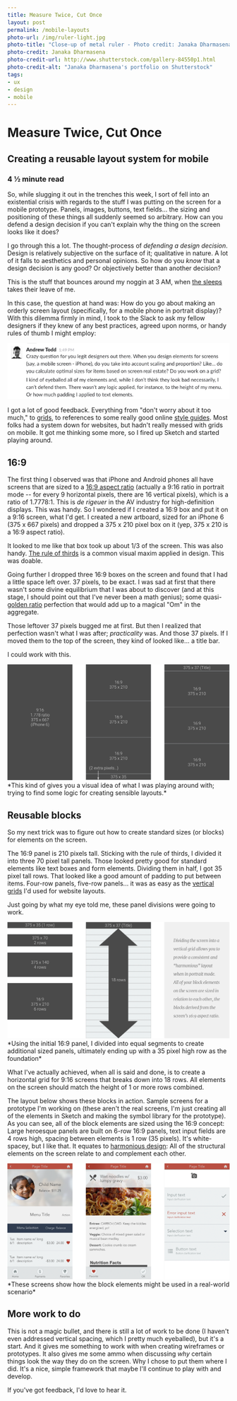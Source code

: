 ```yaml
---
title: Measure Twice, Cut Once
layout: post
permalink: /mobile-layouts
photo-url: /img/ruler-light.jpg
photo-title: "Close-up of metal ruler - Photo credit: Janaka Dharmasena"
photo-credit: Janaka Dharmasena
photo-credit-url: http://www.shutterstock.com/gallery-84550p1.html
photo-credit-alt: "Janaka Dharmasena's portfolio on Shutterstock"
tags:
- ux
- design
- mobile
---
```


# Measure Twice, Cut Once

## Creating a reusable layout system for mobile

### 4 &frac12; minute read

So, while slugging it out in the trenches this week, I sort of fell into an existential crisis with regards to the stuff I was putting on the screen for a mobile prototype. Panels, images, buttons, text fields... the sizing and positioning of these things all suddenly seemed so arbitrary. How can you defend a design decision if you can't explain why the thing on the screen looks like it does?

I go through this a lot. The thought-process of *defending a design decision*. Design is relatively subjective on the surface of it; qualitative in nature. A lot of it falls to aesthetics and personal opinions. So how do you *know* that a design decision is any good? Or objectively better than another decision?

This is the stuff that bounces around my noggin at 3 AM, when [the sleeps][8] takes their leave of me.

In this case, the question at hand was: How do you go about making an orderly screen layout (specifically, for a mobile phone in portrait display)? With this dilemma firmly in mind, I took to the Slack to ask my fellow designers if they knew of any best practices, agreed upon norms, or handy rules of thumb I might employ:

<img src="/img/slack-scale-elments.png" class="floatcenter" alt="Crazy question for you legit designers out there. When you design elements for screens (say, a mobile screen - iPhone), do you take into account scaling and proportion? Like… do you calculate optimal sizes for items based on screen real estate? Do you work on a grid?"/>

I got a lot of good feedback. Everything from "don't worry about it too much," to [grids][7], to references to some really good online [style guides][1]. Most folks had a system down for websites, but hadn't really messed with grids on mobile. It got me thinking some more, so I fired up Sketch and started playing around.

## 16:9

The first thing I observed was that iPhone and Android phones all have screens that are sized to a [16:9 aspect ratio][9] (actually a 9:16 ratio in portrait mode -- for every 9 horizontal pixels, there are 16 vertical pixels), which is a ratio of 1.7778:1. This is *de rigeuer* in the AV industry for high-definition displays. This was handy. So I wondered if I created a 16:9 box and put it on a 9:16 screen, what I'd get. I created a new artboard, sized for an iPhone 6 (375 x 667 pixels) and dropped a 375 x 210 pixel box on it (yep, 375 x 210 is a 16:9 aspect ratio).

It looked to me like that box took up about 1/3 of the screen. This was also handy. [The rule of thirds][3] is a common visual maxim applied in design. This was doable.

Going further I dropped three 16:9 boxes on the screen and found that I had a little space left over. 37 pixels, to be exact. I was sad at first that there wasn't some divine equilibrium that I was about to discover (and at this stage, I should point out that I've never been a math genius); some quasi-[golden ratio][2] perfection that would add up to a magical "Om" in the aggregate.

Those leftover 37 pixels bugged me at first. But then I realized that perfection wasn't what I was after; *practicality* was. And those 37 pixels. If I moved them to the top of the screen, they kind of looked like... a title bar.

I could work with this.

<img src="/img/iphone-layout-screens-1.png" class="floatcenter"/>
*This kind of gives you a visual idea of what I was playing around with; trying to find some logic for creating sensible layouts.*

## Reusable blocks

So my next trick was to figure out how to create standard sizes (or blocks) for elements on the screen.

The 16:9 panel is 210 pixels tall. Sticking with the rule of thirds, I divided it into three 70 pixel tall panels. Those looked pretty good for standard elements like text boxes and form elements. Dividing them in half, I got 35 pixel tall rows. That looked like a good amount of padding to put between items. Four-row panels, five-row panels... it was as easy as the [vertical][5] [grids][6] I'd used for website layouts.

Just going by what my eye told me, these panel divisions were going to work.

<img src="/img/iphone-layout-screens-2.png" class="floatcenter"/>
*Using the initial 16:9 panel, I divided into equal segments to create additional sized panels, ultimately ending up with a 35 pixel high row as the foundation*

What I've actually achieved, when all is said and done, is to create a horizontal grid for 9:16 screens that breaks down into 18 rows. All elements on the screen should match the height of 1 or more rows combined.

The layout below shows these blocks in action. Sample screens for a prototype I'm working on (these aren't the real screens, I'm just creating all of the elements in Sketch and making the symbol library for the prototype). As you can see, all of the block elements are sized using the 16:9 concept: Large heroesque panels are built on 6-row 16:9 panels, text input fields are 4 rows high, spacing between elements is 1 row (35 pixels). It's white-spacey, but I like that. It equates to [harmonious design][4]: All of the structural elements on the screen relate to and complement each other.

<img src="/img/lmb-concepts.png" class="floatcenter"/>
*These screens show how the block elements might be used in a real-world scenario*

## More work to do

This is not a magic bullet, and there is still a lot of work to be done (I haven't even addressed vertical spacing, which I pretty much eyeballed), but it's a start. And it gives me something to work with when creating wireframes or prototypes. It also gives me some ammo when discussing *why* certain things look the way they do on the screen. Why I chose to put them where I did. It's a nice, simple framework that maybe I'll continue to play with and develop.

If you've got feedback, I'd love to hear it.

[1]: https://material.google.com/components/cards.html#cards-content "Google's Material Design"
[2]: http://www.hongkiat.com/blog/golden-ratio-in-moden-designs/
[3]: http://www.companyfolders.com/blog/rule-of-thirds-graphic-design
[4]: http://www.educ.kent.edu/community/VLO/Design/principles/harmony/index.html
[5]: http://getbootstrap.com/css/#grid "Bootstrap"
[6]: http://foundation.zurb.com/sites/docs/v/5.5.3/components/grid.html "Foundation"
[7]: https://www.smashingmagazine.com/2007/04/designing-with-grid-based-approach/
[8]: https://www.youtube.com/watch?v=MP_yoqpIHNw "Have some culture, while you're here..."
[9]: https://en.wikipedia.org/wiki/16:9 "16:9 - Wikipedia"